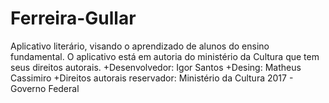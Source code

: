 # Ferreira-Gullar
Aplicativo literário, visando o aprendizado de alunos do ensino fundamental. O aplicativo está em autoria do ministério da Cultura que tem seus direitos autorais. 
+Desenvolvedor: Igor Santos
+Desing: Matheus Cassimiro
+Direitos autorais reservador: Ministério da Cultura 2017 - Governo Federal
